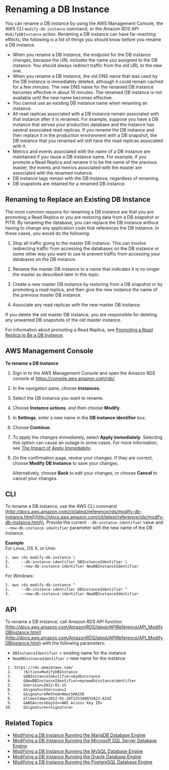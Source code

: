 # Renaming a DB Instance<a name="USER_RenameInstance"></a>

 You can rename a DB instance by using the AWS Management Console, the AWS CLI `modify-db-instance` command, or the Amazon RDS API `ModifyDBInstance` action\. Renaming a DB instance can have far\-reaching effects; the following is a list of things you should know before you rename a DB instance\. 
+  When you rename a DB instance, the endpoint for the DB instance changes, because the URL includes the name you assigned to the DB instance\. You should always redirect traffic from the old URL to the new one\.
+  When you rename a DB instance, the old DNS name that was used by the DB instance is immediately deleted, although it could remain cached for a few minutes\. The new DNS name for the renamed DB instance becomes effective in about 10 minutes\. The renamed DB instance is not available until the new name becomes effective\. 
+  You cannot use an existing DB instance name when renaming an instance\. 
+  All read replicas associated with a DB instance remain associated with that instance after it is renamed\. For example, suppose you have a DB instance that serves your production database and the instance has several associated read replicas\. If you rename the DB instance and then replace it in the production environment with a DB snapshot, the DB instance that you renamed will still have the read replicas associated with it\. 
+  Metrics and events associated with the name of a DB instance are maintained if you reuse a DB instance name\. For example, if you promote a Read Replica and rename it to be the name of the previous master, the events and metrics associated with the master are associated with the renamed instance\. 
+  DB instance tags remain with the DB instance, regardless of renaming\. 
+  DB snapshots are retained for a renamed DB instance\. 

## Renaming to Replace an Existing DB Instance<a name="USER_RenameInstance.RR"></a>

The most common reasons for renaming a DB instance are that you are promoting a Read Replica or you are restoring data from a DB snapshot or PITR\. By renaming the database, you can replace the DB instance without having to change any application code that references the DB instance\. In these cases, you would do the following: 

1. Stop all traffic going to the master DB instance\. This can involve redirecting traffic from accessing the databases on the DB instance or some other way you want to use to prevent traffic from accessing your databases on the DB instance\. 

1. Rename the master DB instance to a name that indicates it is no longer the master as described later in this topic\. 

1. Create a new master DB instance by restoring from a DB snapshot or by promoting a read replica, and then give the new instance the name of the previous master DB instance\. 

1. Associate any read replicas with the new master DB instance\. 

If you delete the old master DB instance, you are responsible for deleting any unwanted DB snapshots of the old master instance\. 

For information about promoting a Read Replica, see [Promoting a Read Replica to Be a DB Instance](USER_ReadRepl.md#USER_ReadRepl.Promote)\. 

## AWS Management Console<a name="USER_RenameInstance.CON"></a>

**To rename a DB instance**

1. Sign in to the AWS Management Console and open the Amazon RDS console at [https://console\.aws\.amazon\.com/rds/](https://console.aws.amazon.com/rds/)\.

1. In the navigation pane, choose **Instances**\.

1. Select the DB instance you want to rename\.

1. Choose **Instance actions**, and then choose **Modify**\. 

1. In **Settings**, enter a new name in the **DB instance identifier** box\.

1. Choose **Continue**\.

1. To apply the changes immediately, select **Apply immediately**\. Selecting this option can cause an outage in some cases\. For more information, see [The Impact of Apply Immediately](Overview.DBInstance.Modifying.md#USER_ModifyInstance.ApplyImmediately)\. 

1. On the confirmation page, review your changes\. If they are correct, choose **Modify DB Instance** to save your changes\. 

   Alternatively, choose **Back** to edit your changes, or choose **Cancel** to cancel your changes\. 

## CLI<a name="USER_RenameInstance.CLI"></a>

To rename a DB instance, use the AWS CLI command [http://docs.aws.amazon.com/cli/latest/reference/rds/modify-db-instance.html](http://docs.aws.amazon.com/cli/latest/reference/rds/modify-db-instance.html)\. Provide the current `--db-instance-identifier` value and `--new-db-instance-identifier` parameter with the new name of the DB instance\. 

**Example**  
For Linux, OS X, or Unix:  

```
1. aws rds modify-db-instance \
2.     --db-instance-identifier DBInstanceIdentifier \
3.     --new-db-instance-identifier NewDBInstanceIdentifier
```
For Windows:  

```
1. aws rds modify-db-instance ^
2.     --db-instance-identifier DBInstanceIdentifier ^
3.     --new-db-instance-identifier NewDBInstanceIdentifier
```

## API<a name="USER_RenameInstance.API"></a>

To rename a DB instance, call Amazon RDS API function [http://docs.aws.amazon.com/AmazonRDS/latest/APIReference/API_ModifyDBInstance.html](http://docs.aws.amazon.com/AmazonRDS/latest/APIReference/API_ModifyDBInstance.html) with the following parameters:
+ `DBInstanceIdentifier` = existing name for the instance
+ `NewDBInstanceIdentifier` = new name for the instance

```
 1. https://rds.amazonaws.com/
 2. 	?Action=ModifyDBInstance
 3. 	&DBInstanceIdentifier=mydbinstance
 4. 	&NewDBInstanceIdentifier=mynewdbinstanceidentifier
 5. 	&Version=2012-01-15						
 6. 	&SignatureVersion=2
 7. 	&SignatureMethod=HmacSHA256
 8. 	&Timestamp=2012-01-20T22%3A06%3A23.624Z
 9. 	&AWSAccessKeyId=<AWS Access Key ID>
10. 	&Signature=<Signature>
```

## Related Topics<a name="USER_RenameInstance.Related"></a>
+ [Modifying a DB Instance Running the MariaDB Database Engine](USER_ModifyInstance.MariaDB.md)
+ [Modifying a DB Instance Running the Microsoft SQL Server Database Engine](USER_ModifyInstance.SQLServer.md)
+ [Modifying a DB Instance Running the MySQL Database Engine](USER_ModifyInstance.MySQL.md)
+ [Modifying a DB Instance Running the Oracle Database Engine](USER_ModifyInstance.Oracle.md)
+ [Modifying a DB Instance Running the PostgreSQL Database Engine](USER_ModifyPostgreSQLInstance.md)